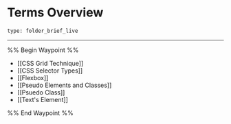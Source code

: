 # Terms Overview
 
```ccard
type: folder_brief_live
```
 
---

%% Begin Waypoint %%
- [[CSS Grid Technique]]
- [[CSS Selector Types]]
- [[Flexbox]]
- [[Pseudo Elements and Classes]]
- [[Psuedo Class]]
- [[Text's Element]]

%% End Waypoint %%